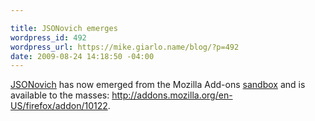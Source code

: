 ```yaml
---

title: JSONovich emerges
wordpress_id: 492
wordpress_url: https://mike.giarlo.name/blog/?p=492
date: 2009-08-24 14:18:50 -04:00
---
```

<a href="https://mike.giarlo.name/blog/json-in-firefox/">JSONovich</a> has now emerged from the Mozilla Add-ons <a href="https://mike.giarlo.name/blog/2008/12/23/jsonovich-in-the-sandbox/">sandbox</a> and is available to the masses: <a href="http://addons.mozilla.org/en-US/firefox/addon/10122">http://addons.mozilla.org/en-US/firefox/addon/10122</a>.
